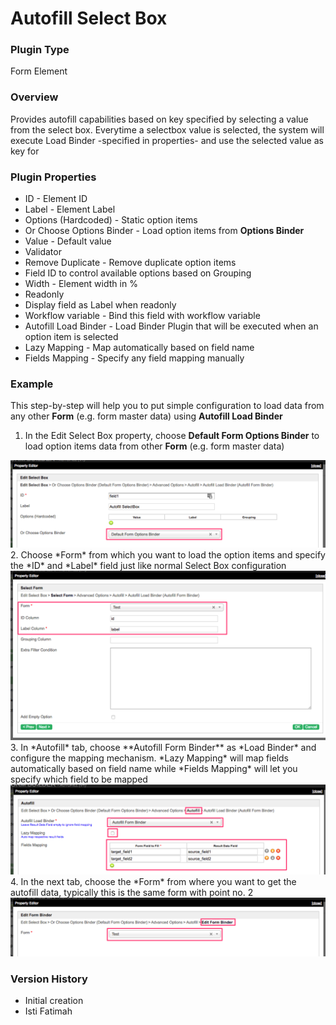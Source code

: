 # Autofill Select Box #

### Plugin Type ###
Form Element

### Overview ###
Provides autofill capabilities based on key specified by selecting a value from the select box. Everytime a selectbox value is selected, the system will execute Load Binder -specified in properties- and use the selected value as key for

### Plugin Properties ###
* ID - Element ID
* Label - Element Label
* Options (Hardcoded) - Static option items
* Or Choose Options Binder - Load option items from **Options Binder**
* Value - Default value
* Validator
* Remove Duplicate - Remove duplicate option items
* Field ID to control available options based on Grouping
* Width - Element width in %
* Readonly
* Display field as Label when readonly
* Workflow variable - Bind this field with workflow variable
* Autofill Load Binder - Load Binder Plugin that will be executed when an option item is selected
* Lazy Mapping - Map automatically based on field name
* Fields Mapping - Specify any field mapping manually

### Example ###
This step-by-step will help you to put simple configuration to load data from any other **Form** (e.g. form master data) using **Autofill Load Binder**
1. In the Edit Select Box property, choose **Default Form Options Binder** to load option items data from other **Form** (e.g. form master data)
<img src="https://raw.githubusercontent.com/kinnara-digital-studio/kecak-workflow/master/docs/assets/autofill-selectbox1.png" alt="autofill-selectbox1" />
2. Choose *Form* from which you want to load the option items and specify the *ID* and *Label* field just like normal Select Box configuration
<img src="https://raw.githubusercontent.com/kinnara-digital-studio/kecak-workflow/master/docs/assets/autofill-selectbox2.png" alt="autofill-selectbox2" />
3. In *Autofill* tab, choose **Autofill Form Binder** as *Load Binder* and configure the mapping mechanism. *Lazy Mapping* will map fields automatically based on field name while *Fields Mapping* will let you specify which field to be mapped
<img src="https://raw.githubusercontent.com/kinnara-digital-studio/kecak-workflow/master/docs/assets/autofill-selectbox3.png" alt="autofill-selectbox3" />
4. In the next tab, choose the *Form* from where you want to get the autofill data, typically this is the same form with point no. 2
<img src="https://raw.githubusercontent.com/kinnara-digital-studio/kecak-workflow/master/docs/assets/autofill-selectbox4.png" alt="autofill-selectbox4" />


### Version History ###

   * Initial creation
   * Isti Fatimah



